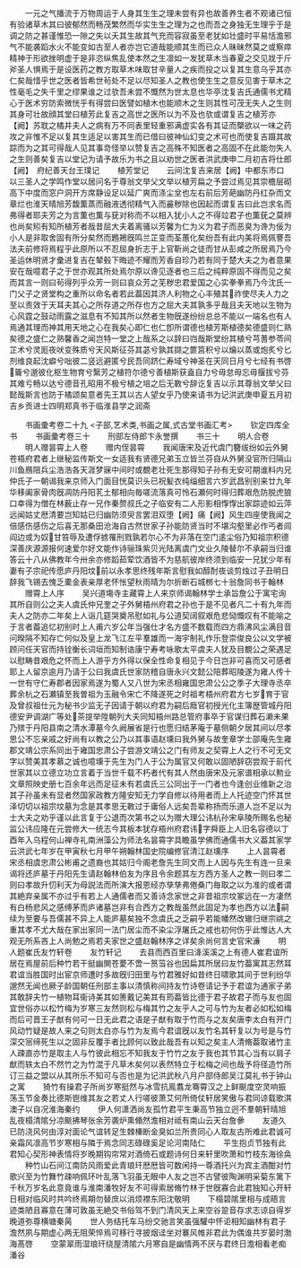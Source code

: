 <!-- { "loadSidebar": true } -->
　　一元之气播流于万物周运于人身其生生之理未尝有异也故善养生者不观诸已恒有验诸草木其曰彼郁然而畅茂繁然而华实生生之理为之也而吾之身独无生理乎于是调之防之甚谨惟恐一隙之失以夭其生故其气充而容寂虽至老犹如壮盛时平易恬澹邪气不能袭蹈水火不能变如古至人者亦岂它道哉能顺其生而已众人昧昧然莫之或察瘁精神于形欲挫明虚于是非恣纵焦乱使本然之生凛如一发犹草木当春夏之交见戕于斤斧圣人惧焉于是设医药之教方取草木味取甘辛量人之疾而投之以复其生意乌乎其亦仁矣哉惜乎世之医者皆希世茍处不足以尽知圣人之教也使生生之意反见害于草木之性毫毛之失千里之缪果谁之过欤吾未尝不慨然为世太息也华亭沈复吉氏通儒书尤精心于医术穷防索微恍乎有得尝曰医譬如植木也能顺木之生则其性可茂无失人之生则其身可壮故顔其堂曰植芳此复吉之高世之医所以为不及也欤或谓复吉之植芳亦【阙】苏耽之橘井夫人之病有万不同表里轻重邪满虚实各有其证而槩欲以一味之药攻之非惟不足以复其生适足以害其生而已借曰彼神仙幻变之术可也而使复吉蹑其故踪而为之其可得哉人见其事竒怪举以赞复吉之高殊不知医者之高固不在此能勿失人之生则善矣复吉以堂记为请予故乐为书之且以劝世之医者洪武庚申二月初吉将仕郎【阙】　府纪善天台王璞记
　　植芳堂记
　　云间沈复吉来居【阙】中都东市口以三圣人之学鸣作堂以居问名于尊翁文举父文举以植芳扁之予尝过焉见其崇檐层砌高下中度而窓户洞开方席静设足以延广爽而涤尘坌也左右前后芳葩幽防丹红杂而文章烂也淮天晴旭芳馥薫蒸而融液透彻精气入而麄秽除也因起而谓复吉曰此岂求名而弗得者耶夫芳之为言薫也薫与莸对称而不以相入犹小人之不得竝君子也薫莸之莫辨也尚矣矧有知所植芳者哉昔屈大夫着离骚以芳馨为仁为义为君子而恶臭为谗为佞为小人是非取舍固有所分矣然而鶗鴂旣鸣兰芷变而荃蕙化矣纷吾有此内美将焉佩謇吾法夫前修将焉程乎此原所以不忍屈身折志于上官靳尚之徒而甘从彭咸之所居焉乃今圣运休明贤才彚进复吉在辇毂下晦迹不耀而芳香自珍乃若有同于楚大夫之为者意果安在哉噫君子之于世亦观其所处焉尔原以谗见逐者也三后之纯粹原固不得而见之矣而其言一则曰茍得列乎众芳一则曰哀众芳之芜秽忠君爱国之心实拳拳焉乃今沈氏一门父子之贤堂构之重所以命名者若此葢因其济人利物之心丰殖其祚使尽夫人力之至以责效于天耳夫其心之所存道之所存也方之屈大夫其孰多乎哉且夫天地以生物为心风霆之鼓动雨露之滋息有不知其所以然者生物旣遂纷纷总总不能以一端名也有人焉通其理而神其用天地之心在我矣心即仁也仁卽所谓德也植芳斯植德矣德盛则仁熟矣德之盛仁之熟馨香之闻岂特一堂之上哉系之以辞曰岿哉斯堂纷其植兮芎蓍参苓间芷术兮灵厖夜吠变殊质兮天风斯征芬其苾兮孰其撷之篚筥积兮以爚以蒸或炮炙兮匕剂维良起沈癖兮咄彼二竖远避匿兮民吾同跻仁寿域兮神圣在天同日月兮七经有书啓籥兮邈彼化枢生物育兮繄芳之植符尔德兮善植斯获盍自力兮毋怠毋忘毋揠拔兮芬其难亏畅以达兮德音孔昭用不极兮植之培之后无斁兮辞讫复吉以示其尊翁文举父曰懿哉斯言也防于橘颂矣意者先王其以古人望女乎乃使来请书为记洪武庚申夏五月初吉乡贡进士四明郑真书于临淮县学之润斋



　　书画彚考卷二十九
<子部,艺术类,书画之属,式古堂书画汇考>
　　钦定四库全书
　　书画彚考卷三十
　　刑部左侍郎卞永誉撰
　　书三十
　　明人合卷
　　明人赠昙霄上人卷
　　赠内侄昙霄
　　我闻唐宋及近代虞门簪绂纷如云外舅苍梧府君者上继秘监传斯文一女适我有贤德兄弟玉立皆兰芬自从外舅没官所归隔山川鱼鴈阻兵尘浩浩各天涯梦寐中间时或覩老壮死生那得知子孙有无安可期谁料内兄仲氏子一朝谒我来京师入门面目恍莫识头已祝髪衣纯缁细言六岁武昌别别来廿九年华移阖家骨肉旣凋防丹阳芤土郁相向毎嗟流落真可怜石瀬何时得归葬艰危防脱虎狼口幸得为僧在林薮止存一兄作秦赘叔氏之子临安有二人形影相惸惸出家踪迹如云萍远闻姑丈厯清要岂知姑已归幽防须臾言罢泪双堕【阙】痛【阙】风生四座使我闻之倍感伤感伤之后喜无那桑田沧海自古然世家子孙能防贤当时不堪沟壑里必作丐者闾阎边或为奴甘笞辱及遭俘掳罹刑戮孰若尔心不为非落在空门逺尘俗乃知祖宗积德深善庆源源报何速爱尔好文能作诗骊珠紫贝光陆离虞门文业久陵替尔不承嗣当归谁答云十八从佛教年今卅余亦修蹈茹荤饮酒皆不为慈航彼岸终须到临安一兄犹少年有妻有子宗祀传愿庐丹阳坟前以永孝思终残年斯言慰我如醇酎夜谈剪烛过子丑明日辞我飞锡去愧乏橐金表亲厚老怀怅望秋雨晴为尔折断石城桞七十翁詹同书于翰林
　　赠霄上人序
　　吴兴道塲寺主藏霄上人来京师谒翰林学士承旨詹公于寓宅询其所自则公之夫人虞氏仲兄奎之子外舅梧州府君之孙也于是不见者凡二十有九年而夫人之防亦二年矣上人诣几筵哭奠吊慰如礼与公道契阔叙艰危悲恸慨叹有不能喻之于言者葢追忆初别时上人甫六岁公年当强仕才名方盛不数载而四方鼎沸风尘满目音问暌隔不知存亡何似及皇上龙飞江左平羣雄而一海宇制礼作乐登崇俊良公以文学被顾问任天官而持铨衡长词垣而知制诰康宁寿考咏歌太平虞夫人犹及目覩公之荣遇足以慰畴昔艰危之怀而上人游乎方外得以保全性命复相见于今日岂非可喜而又可感者耶上人留京逾月乃请于公曰我虞氏世家防稽自唐永兴文懿公陪葬昭陵遂为雍人传十一世有守仁寿郡者因家焉遂为蜀人又八世为宋丞相雍国忠肃公公之季子大理寺丞卒葬余杭之石瀬镇至我曽祖为玉融令宋亡不降遂死之时祖考梧州府君方七岁育于官及曾叔祖仕元为秘书少监无子因请于朝以府君为嗣后廕官初授光化主簿歴管城丹阳德安尹调湖广等处茶提举陞朝列大夫同知梧州路总管府事卒于官谋归葬石濑未果乃殡于丹阳县南之清水潭墓今久阙展省是行也愿归结茅庵于墓侧朝夕居其间以尽孝思公不忘亲戚之好尚有以教之公乃以其事语赵壎曰我外舅与故奎章学士邵庵先生雍郡文靖公宗系同出于雍国忠肃公子尝游文靖公之门有师友之契霄上人之行不可无文字以赞美其孝慕之诚也噫壎于先生为门人于公为属官又何敢以固陋辞窃尝观于前代世家其以立德立功立言着于当世千载不朽者代有其人然由唐宋及元家谱相承以勲业文章照映史册七百余年远而足征未有若虞氏三公同出于一门者也今逢创业维新之治其子孙虽未有显者然国家政教方隆安知无力学自修以待用者而上人托迹空门怀其世泽切切以祖宗坟墓为念是其孝思无斁过于庸俗人远矣吾辈称扬而乐道人岂不足以为士大夫之劝乎谨以此言复于公退而次第书之以为赠大理公讳杭孙宋阜陵所赐名也秘监公讳应隆在元尝修大一统志今其板本犹存梧州府君讳字舜臣上人旧名容德以丁酉年入乌程何山禅寺礼南洲藻公为师法名昙霄字具瞻虽学佛而通儒书大义葢其家学云洪武七年岁在甲寅秋七月甲午朔翰林国史院编修官清江赵壎序
　　上人昙霄者宋丞相虞忠肃公彬甫之遗裔也其姑归今阁老詹先生同文而上人因与先生有连一旦来谒将还庐墓于丹阳先生请赵翰林伯友为序且令余题其左方西方圣人之教一则曰孝二则曰孝故升忉利天为母説法而所演大报恩经亦孳孳弗倦桑门毎取之以为准的或者谓其絶弃亲属不亦过乎有若上人通儒者而又善诗念家世之非昔祖宗坟冢远在一方凄然有白杨悲风之感缚茅而庐诸墓岂非有合西方之教哉虽然此固足为孝也西方以法嗣续为至要与吾儒甚不异上人能庐墓矣独不念虞氏之乏嗣乎若能幡然改辙归继宗祧之重其孝不尤大哉在家出家同一法门居尘而不染尘浮屠氏之戒也初何伤乎此惟达人大观无所系吝上人尚勉之焉若夫家世之盛赵翰林序之详矣余尚何言史官宋濓
　　明人题崔氏友竹轩卷
　　友竹轩记
　　去县而西百里曰洚溪溪之上有德人崔君谊所居在焉屋前后种竹若干挺幽閴苍薆不啻一筼筜谷也因扁其所居曰友竹葢寓其志然耳君谊当胜国时出宦京师遭时多故旣归田里与竹君雅好如昔终日啸歌其间于世利纷华邈然无闻也厥子龄国朝任刑部主事以清慎称间持友竹诗卷请记予于君谊为通家子弟其敢辞夫竹一植物耳衞诗美其如箦戴记美其有筠葢皆比德于君子故君子而与友也固宜世俗亦以松竹梅为岁寒三友然则松与梅其竹之友乎人之可与竹为友者必如松如梅而后可晋王子猷有何可一日无此君之语是子猷有取于竹而与之友矣唐李太白有开门风动竹疑是故人来之句则太白亦与竹为友焉今君谊旣以友竹名其轩复以为号是与竹深交宻缔死生以之固非反覆手者比顾何以致此哉吾有以知之矣主人清脩葢取诸竹主人疎直亦竹是取主人与竹彼此相忘不知我友于竹竹之友于我也其节其心当有以肩子猷而轶太白不然竹之为竹混于凡草木矣何以表然特立于松梅之间也哉予将径造竹所订三益之盟以从其所乐不知可与否也是为记洪武秋八月户部侍郎吴江莫礼书于钟山之寓
　　猗竹有操君子所尚岁寒挺然与冰雪抗鳯翥龙骞霄汉之上鲜颷度空灵响振荡玉节金奏比德斯鬯维其友之若丈人行嗟彼萧艾何所倚仗轩居笑傲与君同谅载歌淇澳子以自况淮海秦约
　　伊人何潇洒尚友孤竹君平生秉高节独立迥不羣朝轩晴旭乱夜榻清隂分凉颷拂琴张余芳袭炉熏翛然澹相对祗有南山云天台詹曑
　　友道久已防浇风何由淳对面论气谊转足生棘榛断金臭如兰所贵同心人取友古所难此君诚可亲霜风凛高节岁寒相与隣于焉念同志碌碌奚足论河南陆仁
　　平生抱贞节独有此君知心契形神表情将岁晚期钩帘常对酒倚石或题诗何日来轩里吹萧和竹枝东海徐奂
　　种竹山石间江南防风雨爱此青琅玕厯厯皆可数闲持一尊酒托兴为宾主酒酣对竹歌兴至为竹舞竹疎响佩环叶乱落飞羽虽无眼中人友之岂不古譬彼陶渊明采菊东篱下千秋万岁名此意竟谁与淮南潘牧好友不可得索居脩竹林于世旣寡合此君独知心开轩日相对临风时共吟终焉期勿替庶以消烦襟东阳沈敬明
　　下榻碧隂里相与成晤言迹类陋且寡意在薄可敦虽无絶交书俗驾不到门清风天上来空谷跫音存求志谅自得岁晚道弥尊横塘秦昺
　　世人务结托车马纷交驰言笑虽强驩中怀讵相知幽林有君子澹然夙与期虚心两无阻荣悴焉可移行寻披烟迳坐对褰风帷非君此为偶谁共岁晏时渤海髙啓
　　空蒙翠雨湿琅玕绕屋清隂六月寒自是幽情两不厌与君终日澹相看老痴潘谷
